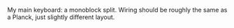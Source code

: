 My main keyboard: a monoblock split.  Wiring should be roughly the same as a Planck, just slightly different layout.